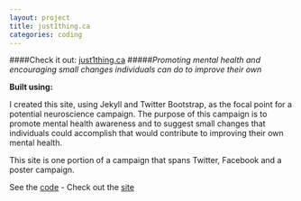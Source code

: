 ```yaml
---
layout: project
title: just1thing.ca
categories: coding
---
```


####Check it out: [just1thing.ca](http://www.just1thing.ca)
#####*Promoting mental health and encouraging small changes individuals can do to improve their own*

<p><strong>Built using:</strong>&nbsp;&nbsp;<span title="JavaScript" class="pict-prog-js02 icon-2x"> </span>&nbsp;<span title="jquery" class="pict-prog-jquery icon-2x"> </span>&nbsp;<span title="HTML5" class="pict-html5-01 icon-2x"> </span>&nbsp;<span title="CSS3" class="pict-css3-01 icon-2x"> </span></p>

I created this site, using Jekyll and Twitter Bootstrap, as the focal point for a potential neuroscience campaign. The purpose of this campaign is to promote mental health awareness and to suggest small changes that individuals could accomplish that would contribute to improving their own mental health.

<!-- abridge -->

This site is one portion of a campaign that spans Twitter, Facebook and a poster campaign.

See the [code](https://github.com/mgingras/just1thing) - Check out the [site](http://www.just1thing.ca)